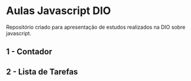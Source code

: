 # Aulas Javascript DIO
Repositório criado para apresentação de estudos realizados na DIO sobre javascript.

## 1 - Contador
## 2 - Lista de Tarefas
